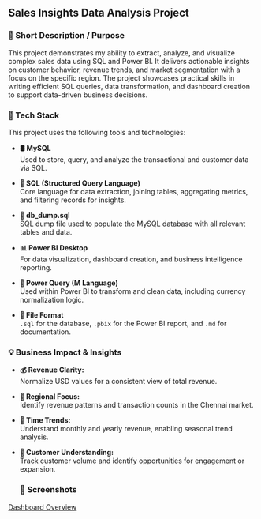## Sales Insights Data Analysis Project

### 🎯 Short Description / Purpose

This project demonstrates my ability to extract, analyze, and visualize complex sales data using SQL and Power BI. It delivers actionable insights on customer behavior, revenue trends, and market segmentation with a focus on the specific region. The project showcases practical skills in writing efficient SQL queries, data transformation, and dashboard creation to support data-driven business decisions.

### 🧰 Tech Stack

This project uses the following tools and technologies:

- **🛢️ MySQL**  
  Used to store, query, and analyze the transactional and customer data via SQL.

- **📂 SQL (Structured Query Language)**  
  Core language for data extraction, joining tables, aggregating metrics, and filtering records for insights.

- **📄 db_dump.sql**  
  SQL dump file used to populate the MySQL database with all relevant tables and data.

- **📊 Power BI Desktop**  
  For data visualization, dashboard creation, and business intelligence reporting.

- **🧮 Power Query (M Language)**  
  Used within Power BI to transform and clean data, including currency normalization logic.

- **📁 File Format**  
  `.sql` for the database, `.pbix` for the Power BI report, and `.md` for documentation.


### 💡 Business Impact & Insights

- **💰 Revenue Clarity:**  
  Normalize USD values for a consistent view of total revenue.

- **📍 Regional Focus:**  
  Identify revenue patterns and transaction counts in the Chennai market.

- **📅 Time Trends:**  
  Understand monthly and yearly revenue, enabling seasonal trend analysis.

- **👥 Customer Understanding:**  
  Track customer volume and identify opportunities for engagement or expansion.

  ### 📸 Screenshots

[Dashboard Overview](https://github.com/iam-neerajkumar/Sales-Insights-Data-Analysis-Dashboard/blob/main/Insights%20Data%20Analysis.PNG)


